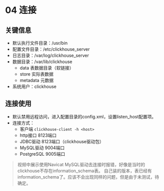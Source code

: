 # 04 连接

## 关键信息

- 默认执行文件目录：/usr/bin
- 配置文件目录：/etc/clickhouse_server
- 日志目录：/var/log/clickhouse_server
- 数据目录：/var/lib/clickhouse
  - data 表数据目录（软链接）
  - store 实际表数据
  - metadata 元数据
- 系统用户：clickhouse

## 连接使用

- 默认禁用远程访问，进入配置目录的config.xml，设置listen_host配置项。
- 连接方式：
  - 客户端 ```clickhouse-client -h <host>```
  - http接口 8123端口
  - JDBC驱动 8123端口（clickhouse驱动包）
  - MySQL驱动 9004端口
  - PostgreSQL 9005端口

> 视频中展示使用Navicat MySQL驱动去连接时报错，好像是当时的clickhouse不存在information_schema表。
> 自己装的版本，表已经有information_schema了。应该不会出现同样的问题，但是由于未测试，待确定。
